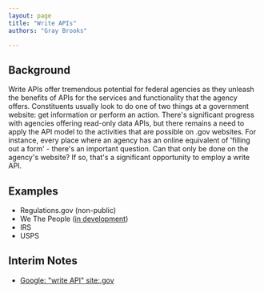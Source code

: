 ```yaml
---
layout: page
title: "Write APIs"
authors: "Gray Brooks"

---
```


## Background 
Write APIs offer tremendous potential for federal agencies as they unleash the benefits of APIs for the services and functionality that the agency offers.  Constituents usually look to do one of two things at a government website: get information or perform an action.  There's significant progress with agencies offering read-only data APIs, but there remains a need to apply the API model to the activities that are possible on .gov websites.  For instance, every place where an agency has an online equivalent of 'filling out a form' - there's an important question.  Can that only be done on the agency's website?  If so, that's a significant opportunity to employ a write API.  

## Examples
* Regulations.gov (non-public)
* We The People ([in development](http://www.whitehouse.gov/blog/2013/11/04/write-api-we-people))
* IRS
* USPS


## Interim Notes
* [Google: "write API" site:.gov](https://www.google.com/search?q="write+API"+site%3A.gov)
